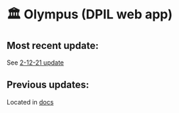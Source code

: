 # 🏛 Olympus (DPIL web app)
## Most recent update:
See [2-12-21 update](https://github.com/peterbayerle/dpil_olympus/blob/main/docs/2-12-21.md)

## Previous updates:
Located in [docs](https://github.com/peterbayerle/dpil_olympus/tree/temporal_grid/docs)